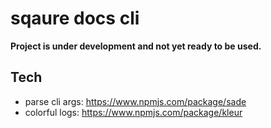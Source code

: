 # sqaure docs cli

**Project is under development and not yet ready to be used.**

## Tech

- parse cli args: https://www.npmjs.com/package/sade
- colorful logs: https://www.npmjs.com/package/kleur
